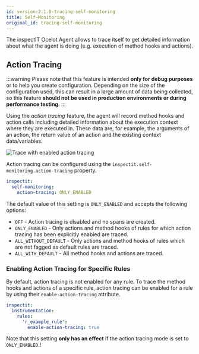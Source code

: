 ```yaml
---
id: version-2.1.0-tracing-self-monitoring
title: Self-Monitoring
original_id: tracing-self-monitoring
---
```


The inspectIT Ocelot Agent allows to trace itself to get detailed information about what the agent is doing (e.g. execution of method hooks and actions).

## Action Tracing

:::warning
Please note that this feature is intended **only for debug purposes** or to help you create configuration.
Depending on the size of the configuration used, this can result in a large amount of data being collected, so this feature **should not be used in production environments or during performance testing**.
:::

Using the *action tracing* feature, the agent will record method hooks and action calls including detailed information about the execution context where they are executed in.
These data are, for example, the arguments of an action, the return value of an action and the existing context data/variables. 

![Trace with enabled action tracing](assets/action-tracing.png)

Action tracing can be configured using the `inspectit.self-monitoring.action-tracing` property.

```YAML
inspectit:
  self-monitoring:
    action-tracing: ONLY_ENABLED 
```

The default value of this setting is `ONLY_ENABLED` and accepts the following options:

- `OFF` - Action tracing is disabled and no spans are created.
- `ONLY_ENABLED` - Only actions and method hooks of rules for which action tracing has been explicitly enabled are traced.
- `ALL_WITHOUT_DEFAULT` - Only actions and method hooks of rules which are not fagged as default rules are traced.
- `ALL_WITH_DEFAULT` - All method hooks and actions are traced.

### Enabling Action Tracing for Specific Rules

By default, action tracing is not enabled for any rule.
To trace the method hooks and actions of a specific rule, action tracing can be enabled for a rule by using their `enable-action-tracing` attribute.

```YAML
inspectit:
  instrumentation:
    rules:
      'r_example_rule':
        enable-action-tracing: true
```

Note that this setting **only has an effect** if the action tracing mode is set to `ONLY_ENABLED`.!